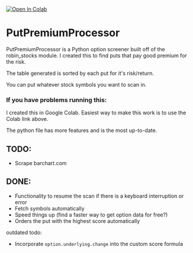[![Open In Colab](https://colab.research.google.com/assets/colab-badge.svg)](https://colab.research.google.com/drive/1kss_pt74teFy_Do2QmsrAdawAjlTj_74?usp=sharing)

# PutPremiumProcessor
PutPremiumProcessor is a Python option screener built off of the robin_stocks module. I created this to find puts that pay good premium for the risk.

The table generated is sorted by each put for it's risk/return.

You can put whatever stock symbols you want to scan in. 

### If you have problems running this:
I created this in Google Colab. Easiest way to make this work is to use the Colab link above.

The python file has more features and is the most up-to-date.

## TODO:
- Scrape barchart.com

## DONE:
- Functionality to resume the scan if there is a keyboard interruption or error
- Fetch symbols automatically
- Speed things up (find a faster way to get option data for free?)
- Orders the put with the highest score automatically



outdated todo:
- Incorporate `option.underlying.change` into the custom score formula
